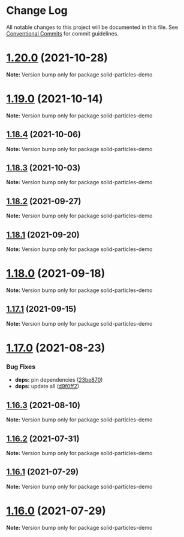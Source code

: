 # Change Log

All notable changes to this project will be documented in this file.
See [Conventional Commits](https://conventionalcommits.org) for commit guidelines.

# [1.20.0](https://github.com/matteobruni/tsparticles/compare/solid-particles-demo@1.19.0...solid-particles-demo@1.20.0) (2021-10-28)

**Note:** Version bump only for package solid-particles-demo





# [1.19.0](https://github.com/matteobruni/tsparticles/compare/solid-particles-demo@1.18.4...solid-particles-demo@1.19.0) (2021-10-14)

**Note:** Version bump only for package solid-particles-demo





## [1.18.4](https://github.com/matteobruni/tsparticles/compare/solid-particles-demo@1.18.3...solid-particles-demo@1.18.4) (2021-10-06)

**Note:** Version bump only for package solid-particles-demo





## [1.18.3](https://github.com/matteobruni/tsparticles/compare/solid-particles-demo@1.18.2...solid-particles-demo@1.18.3) (2021-10-03)

**Note:** Version bump only for package solid-particles-demo





## [1.18.2](https://github.com/matteobruni/tsparticles/compare/solid-particles-demo@1.18.1...solid-particles-demo@1.18.2) (2021-09-27)

**Note:** Version bump only for package solid-particles-demo





## [1.18.1](https://github.com/matteobruni/tsparticles/compare/solid-particles-demo@1.18.0...solid-particles-demo@1.18.1) (2021-09-20)

**Note:** Version bump only for package solid-particles-demo





# [1.18.0](https://github.com/matteobruni/tsparticles/compare/solid-particles-demo@1.17.1...solid-particles-demo@1.18.0) (2021-09-18)

**Note:** Version bump only for package solid-particles-demo





## [1.17.1](https://github.com/matteobruni/tsparticles/compare/solid-particles-demo@1.17.0...solid-particles-demo@1.17.1) (2021-09-15)

**Note:** Version bump only for package solid-particles-demo





# [1.17.0](https://github.com/matteobruni/tsparticles/compare/solid-particles-demo@1.16.3...solid-particles-demo@1.17.0) (2021-08-23)


### Bug Fixes

* **deps:** pin dependencies ([23be870](https://github.com/matteobruni/tsparticles/commit/23be8708d698e1e37a18f2ed292cbccffb0f1e47))
* **deps:** update all ([d9f0ff2](https://github.com/matteobruni/tsparticles/commit/d9f0ff2f8c4ac269aaad5077492746e3da8fb422))





## [1.16.3](https://github.com/matteobruni/tsparticles/compare/solid-particles-demo@1.16.2...solid-particles-demo@1.16.3) (2021-08-10)

**Note:** Version bump only for package solid-particles-demo





## [1.16.2](https://github.com/matteobruni/tsparticles/compare/solid-particles-demo@1.16.1...solid-particles-demo@1.16.2) (2021-07-31)

**Note:** Version bump only for package solid-particles-demo





## [1.16.1](https://github.com/matteobruni/tsparticles/compare/solid-particles-demo@1.16.0...solid-particles-demo@1.16.1) (2021-07-29)

**Note:** Version bump only for package solid-particles-demo





# [1.16.0](https://github.com/matteobruni/tsparticles/compare/solid-particles-demo@1.15.0...solid-particles-demo@1.16.0) (2021-07-29)

**Note:** Version bump only for package solid-particles-demo

